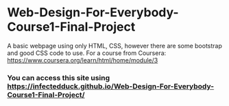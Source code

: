 # Web-Design-For-Everybody-Course1-Final-Project
A basic webpage using only HTML, CSS, however there are some bootstrap and good CSS code to use. For a course from Coursera: https://www.coursera.org/learn/html/home/module/3
### You can access this site using https://infectedduck.github.io/Web-Design-For-Everybody-Course1-Final-Project/
